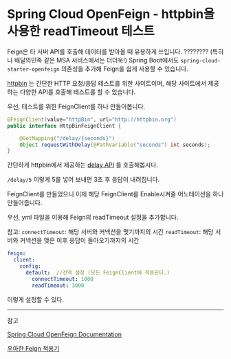 # Spring Cloud OpenFeign - httpbin을 사용한 readTimeout 테스트

Feign은 타 서버 API를 호출해 데이터를 받아올 때 유용하게 쓰입니다. ???????? (특히나 배달의민족 같은 MSA 서비스에서는 더더욱!)
Spring Boot에서도 `spring-cloud-starter-openfeign` 의존성을 추가해 Feign을 쉽게 사용할 수 있습니다. 

[httpbin](https://httpbin.org/) 는 간단한 HTTP 요청/응답 테스트를 위한 사이트이며,
 해당 사이트에서 제공하는 다양한 API를 호출해 테스트를 할 수 있습니다.   



우선, 테스트를 위한 FeignClient를 하나 만들어봅니다.

```java
@FeignClient(value="httpBin", url="http://httpbin.org")
public interface HttpBinFeignClient {

    @GetMapping("/delay/{seconds}")
    Object requestWithDelay(@PathVariable("seconds") int seconds);
}
```

간단하게 httpbin에서 제공하는 [delay API](https://httpbin.org/#/Dynamic_data/get_delay__delay_) 를 호출해봅시다.

`/delay/5` 이렇게 5를 넣어 보내면 3초 후 응답이 내려집니다.

FeignClient를 만들었으니 이제 해당 FeignClient를 Enable시켜줄 어노테이션을 하나 만들어줍니다.




우선, yml 파일을 이용해 Feign의 readTimeout 설정을 추가합니다.  

참고:
`connectTimeout`: 해당 서버와 커넥션을 맺기까지의 시간
`readTimeout`: 해당 서버와 커넥션을 맺은 이후 응답이 돌아오기까지의 시간


```yaml
feign:
  client:
    config:
      default:  //전역 설정 (모든 FeignClient에 적용된다.)
        connectTimeout: 1000
        readTimeout: 3000
```
이렇게 설정할 수 있다. 
 





---

참고

[Spring Cloud OpenFeign Documentation](https://docs.spring.io/spring-cloud-openfeign/docs/2.2.7.RELEASE/reference/html/)

[우아한 Feign 적용기](https://woowabros.github.io/experience/2019/05/29/feign.html)